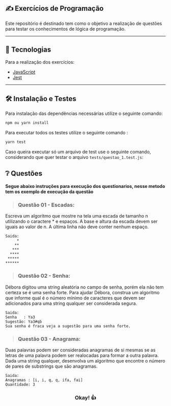 ## :writing_hand: Exercícios de Programação </h1>

Este repositório é destinado tem como o objetivo a realização de questões para testar os conhecimentos de lógica de programação.

---

## :rocket:	Tecnologias

Para a realização dos exercícios:
- [JavaScript](https://developer.mozilla.org/pt-BR/docs/Web/JavaScript)
- [Jest](https://jestjs.io/pt-BR/)

---

## :hammer_and_wrench: Instalação e Testes
Para instalação das dependências necessárias utilize o seguinte comando:

```sh
npm ou yarn install 
```
 Para executar todos os testes utilize o seguinte comando : 

```sh
yarn test
```

Caso queira executar só um arquivo de test use o seguinte comando, considerando que quer testar o arquivo `tests/questao_1.test.js`:

## :grey_question: Questões
#### Segue abaixo instruções para execução dos questionarios, nesse metodo tem os exemplo de execução da questão

><h3>Questão 01 - Escadas: </h3>
>
Escreva um algoritmo que mostre na tela uma escada de tamanho n utilizando o caractere * e espaços. A base e altura da escada devem ser iguais ao valor de n. A última linha não deve conter nenhum espaço.
```
Saida:
     *
    **
   ***
  ****
 *****
******
```

><h3>Questão 02 - Senha:</h3>
>
Débora digitou uma string aleatória no campo de senha, porém ela não tem certeza se é uma senha forte. Para ajudar Débora, construa um algoritmo que informe qual é o número mínimo de caracteres que devem ser adicionados para uma string qualquer ser considerada segura.
```
Saida:
Senha   : Ya3
Sugestão: Ya3#qb
Sua senha é fraca veja a sugestão para uma senha forte.
```

><h3>Questão 03 - Anagrama:</h3>
>
Duas palavras podem ser consideradas anagramas de si mesmas se as letras de uma palavra podem ser realocadas para formar a outra palavra. Dada uma string qualquer, desenvolva um algoritmo que encontre o número de pares de substrings que são anagramas.
```
Saida:
Anagramas : [i, i, q, q, ifa, fai]
Quantidade: 3
```
<div align="center">

### Okay! :thumbsup:	
  
</div>